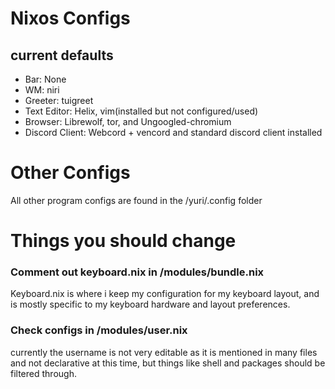 # Nixos Configs
## current defaults
 - Bar: None
 - WM: niri
 - Greeter: tuigreet
 - Text Editor: Helix, vim(installed but not configured/used)
 - Browser: Librewolf, tor, and Ungoogled-chromium
 - Discord Client: Webcord + vencord and standard discord client installed
# Other Configs
  All other program configs are found in the /yuri/.config folder 
# Things you should change
### Comment out keyboard.nix in /modules/bundle.nix
Keyboard.nix is where i keep my configuration for my keyboard layout, and is mostly specific to my keyboard hardware and layout preferences.
### Check configs in /modules/user.nix
currently the username is not very editable as it is mentioned in many files and not declarative at this time, but things like shell and packages should be filtered through.
